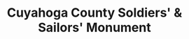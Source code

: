 ---
layout: repo
title: "Cuyahoga County Soldiers' & Sailors' Monument"
id: 404
permalink: repos/404/
---